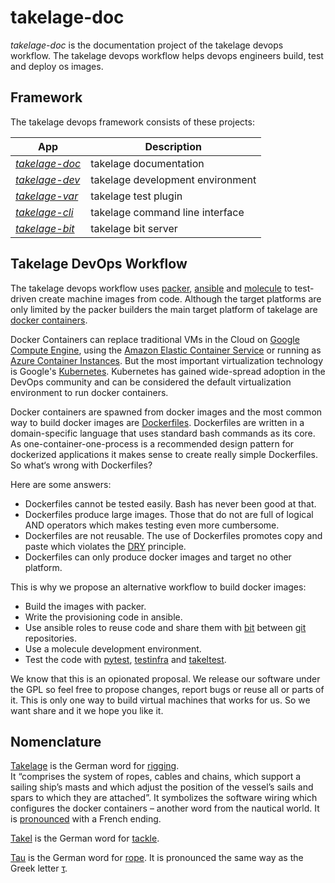 # takelage-doc

*takelage-doc* is the documentation project 
of the takelage devops workflow.
The takelage devops workflow helps devops engineers
build, test and deploy os images.

## Framework

The takelage devops framework consists of these projects:

| App | Description |
| --- | ----------- |
| *[takelage-doc](https://github.com/geospin-takelage/takelage-doc)* | takelage documentation |
| *[takelage-dev](https://github.com/geospin-takelage/takelage-dev)* | takelage development environment |
| *[takelage-var](https://github.com/geospin-takelage/takelage-var)* | takelage test plugin |
| *[takelage-cli](https://github.com/geospin-takelage/takelage-cli)* | takelage command line interface |
| *[takelage-bit](https://github.com/geospin-takelage/takelage-bit)* | takelage bit server | 

## Takelage DevOps Workflow

The takelage devops workflow uses
[packer](https://packer.io/docs/builders/index.html), 
[ansible](https://docs.ansible.com/) and 
[molecule](https://molecule.readthedocs.io/)
to test-driven create machine images from code.
Although the target platforms are only limited 
by the packer builders the main target platform
of takelage are 
[docker containers](https://www.docker.com/resources/what-container).

Docker Containers can replace traditional VMs in the Cloud on 
[Google Compute Engine](https://cloud.google.com/compute/docs/containers),
using the
[Amazon Elastic Container Service](https://docs.aws.amazon.com/AmazonECS/latest/developerguide/docker-basics.html)
or running as
[Azure Container Instances](https://azure.microsoft.com/en-us/services/container-instances/).
But the most important virtualization technology is
Google's [Kubernetes](https://kubernetes.io/).
Kubernetes has gained wide-spread adoption in the DevOps community
and can be considered the default virtualization
environment to run docker containers.

Docker containers are spawned from docker images and the
most common way to build docker images are
[Dockerfiles](https://docs.docker.com/engine/reference/builder/).
Dockerfiles are written in a domain-specific language that uses 
standard bash commands as its core. 
As one-container-one-process is a recommended design pattern
for dockerized applications it makes sense to create really simple 
Dockerfiles. So what‘s wrong with Dockerfiles?

Here are some answers:

- Dockerfiles cannot be tested easily. Bash has never been good at that.
- Dockerfiles produce large images. Those that do not are full of logical AND
  operators which makes testing even more cumbersome.
- Dockerfiles are not reusable. The use of Dockerfiles promotes copy and paste
  which violates the 
  [DRY](https://en.wikipedia.org/wiki/Don't_repeat_yourself)
  principle.
- Dockerfiles can only produce docker images and target no other platform. 

This is why we propose an alternative workflow to build docker images:

- Build the images with packer.
- Write the provisioning code in ansible.
- Use ansible roles to reuse code and share them with 
  [bit](https://bit.dev) between 
  [git](https://git-scm.com) repositories.
- Use a molecule development environment.
- Test the code with 
  [pytest](https://docs.pytest.org/en/latest/), 
  [testinfra](https://testinfra.readthedocs.io/en/latest/) and 
  [takeltest](https://github.com/geospin-takelage/takelage-var).

We know that this is an opionated proposal.
We release our software under the GPL so feel free
to propose changes, report bugs or reuse all or parts of it.
This is only one way to build virtual machines that
works for us. So we want share and it we hope you like it.

## Nomenclature

[Takelage](https://de.wikipedia.org/wiki/Takelage) is the German word for
[rigging](https://en.wikipedia.org/wiki/Rigging).  
It “comprises the system of ropes, cables and chains, 
which support a sailing ship’s masts 
and which adjust the position of the vessel’s 
sails and spars to which they are attached”. 
It symbolizes the software wiring 
which configures the docker containers – 
another word from the nautical world.
It is 
[pronounced](https://cdn.duden.de/_media_/audio/ID4112295_148090832.mp3)
with a French ending.

[Takel](https://de.wikipedia.org/wiki/Talje) is the German word for 
[tackle](https://en.wikipedia.org/wiki/Block_and_tackle).

[Tau](https://de.wikipedia.org/wiki/Tauwerk) is the German word for 
[rope](https://en.wikipedia.org/wiki/Rope). 
It is pronounced the same way as the Greek letter [τ](https://en.wikipedia.org/wiki/Tau).
